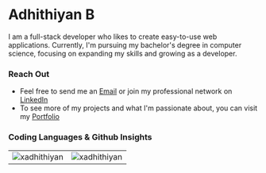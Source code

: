 <h1>Adhithiyan B</h1>
<div>I am a full-stack developer who likes to create easy-to-use web applications. Currently, I'm pursuing my bachelor's degree in computer science, focusing on expanding my skills and growing as a developer.</div>

<h3>Reach Out</h3>
<ul>
  <li>Feel free to send me an <a href="mailto:xadhithiyan.work@gmail.com" target="_blank">Email</a> or join my professional network on <a href="https://www.linkedin.com/in/adhithiyan-b-url/" target="_blank">LinkedIn</a></li>
  <li>To see more of my projects and what I'm passionate about, you can visit my <a href="https://adhithiyan-b.vercel.app/">Portfolio</a></li>
</ul>

<h3>Coding Languages & Github Insights</h3>
<table>
  <tr>
    <td>
      <img src="https://github-readme-stats.vercel.app/api/top-langs?username=xadhithiyan&show_icons=true&locale=en&layout=compact&theme=dark" alt="xadhithiyan"/>
    </td>
    <td>
      <img src="https://github-readme-streak-stats.herokuapp.com/?user=xadhithiyan&theme=dark" alt="xadhithiyan" />
    </td>
  </tr>
</table>
